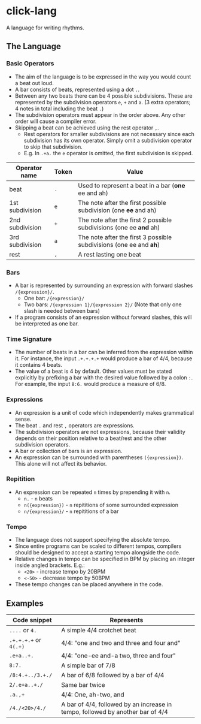 # click-lang

A language for writing rhythms.

## The Language

### Basic Operators

* The aim of the language is to be expressed in the way you would count a beat out loud.
* A bar consists of beats, represented using a dot `.`.
* Between any two beats there can be 4 possible subdivisions. These are represented by the subdivision operators `e`, `+` and `a`. (3 extra operators; 4 notes in total including the beat `.`)
* The subdivision operators must appear in the order above. Any other order will cause a compiler error.
* Skipping a beat can be achieved using the rest operator `,`.
    - Rest operators for smaller subdivisions are not necessary since each subdivision has its own operator. Simply omit a subdivision operator to skip that subdivision.
    - E.g. In `.+a.` the `e` operator is omitted, the first subdivision is skipped.

| Operator name   | Token | Value                                                                |
|-----------------|-------|----------------------------------------------------------------------|
| beat            | `.`   | Used to represent a beat in a bar (**one** ee and ah)                |
| 1st subdivision | `e`   | The note after the first possible subdivision (one **ee** and ah)    |
| 2nd subdivision | `+`   | The note after the first 2 possible subdivisions (one ee **and** ah) |
| 3rd subdivision | `a`   | The note after the first 3 possible subdivisions (one ee and **ah**) |
| rest            | `,`   | A rest lasting one beat                                              |

### Bars

* A bar is represented by surrounding an expression with forward slashes `/{expression}/`.
    - One bar: `/{expression}/`
    - Two bars: `/{expression 1}/{expression 2}/` (Note that only one slash is needed between bars)
* If a program consists of an expression without forward slashes, this will be interpreted as one bar.

### Time Signature

* The number of beats in a bar can be inferred from the expression within it. For instance, the input `.+.+.+.+` would produce a bar of 4/4, because it contains 4 beats.
* The value of a beat is 4 by default. Other values must be stated explicitly by prefixing a bar with the desired value followed by a colon `:`. For example, the input `8:6.` would produce a measure of 6/8.

### Expressions

* An expression is a unit of code which independently makes grammatical sense.
* The beat `.` and rest `,` operators are expressions.
* The subdivision operators are not expressions, because their validity depends on their position relative to a beat/rest and the other subdivision operators.
* A bar or collection of bars is an expression.
* An expression can be surrounded with parentheses `({expression})`. This alone will not affect its behavior.

### Repitition

* An expression can be repeated `n` times by prepending it with `n`.
  - `n.` - `n` beats
  - `n({expression})` - `n` repititions of some surrounded expression
  - `n/{expression}/` - `n` repititions of a bar

### Tempo

* The language does not support specifying the absolute tempo.
* Since entire programs can be scaled to different tempos, compilers should be designed to accept a starting tempo alongside the code.
* Relative changes in tempo can be specified in BPM by placing an integer inside angled brackets. E.g.:
    - `<20>` - increase tempo by 20BPM
    - `<-50>` - decrease tempo by 50BPM
* These tempo changes can be placed anywhere in the code.

## Examples

| Code snippet          | Represents                                                                     |
|-----------------------|--------------------------------------------------------------------------------|
| `....` or `4.`        | A simple 4/4 crotchet beat                                                     |
| `.+.+.+.+` or `4(.+)` | 4/4: "one and two and three and four and"                                      |
| `.e+a..+.`            | 4/4: "one-ee and-a two, three and four"                                        |
| `8:7.`                | A simple bar of 7/8                                                            |
| `/8:4.+../3.+./`      | A bar of 6/8 followed by a bar of 4/4                                          |
| `2/.e+a..+./`         | Same bar twice                                                                 |
| `.a.,+`               | 4/4: One, ah-two, and                                                          |
| `/4./<20>/4./`        | A bar of 4/4, followed by an increase in tempo, followed by another bar of 4/4 |
